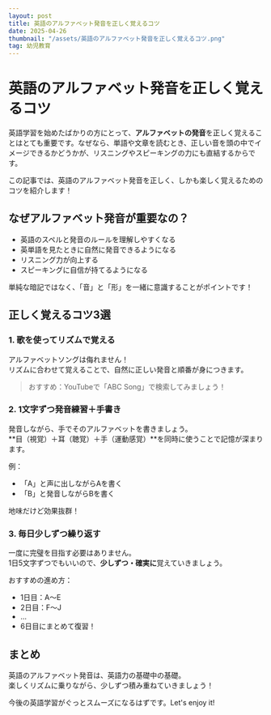 ```yaml
---
layout: post
title: 英語のアルファベット発音を正しく覚えるコツ
date: 2025-04-26
thumbnail: "/assets/英語のアルファベット発音を正しく覚えるコツ.png"
tag: 幼児教育
---
```


# 英語のアルファベット発音を正しく覚えるコツ

英語学習を始めたばかりの方にとって、**アルファベットの発音**を正しく覚えることはとても重要です。なぜなら、単語や文章を読むとき、正しい音を頭の中でイメージできるかどうかが、リスニングやスピーキングの力にも直結するからです。

この記事では、英語のアルファベット発音を正しく、しかも楽しく覚えるためのコツを紹介します！

## なぜアルファベット発音が重要なの？

- 英語のスペルと発音のルールを理解しやすくなる
- 英単語を見たときに自然に発音できるようになる
- リスニング力が向上する
- スピーキングに自信が持てるようになる

単純な暗記ではなく、「音」と「形」を一緒に意識することがポイントです！

## 正しく覚えるコツ3選

### 1. 歌を使ってリズムで覚える

アルファベットソングは侮れません！  
リズムに合わせて覚えることで、自然に正しい発音と順番が身につきます。

> おすすめ：YouTubeで「ABC Song」で検索してみましょう！

### 2. 1文字ずつ発音練習＋手書き

発音しながら、手でそのアルファベットを書きましょう。  
**目（視覚）＋耳（聴覚）＋手（運動感覚）**を同時に使うことで記憶が深まります。

例：  
- 「A」と声に出しながらAを書く
- 「B」と発音しながらBを書く

地味だけど効果抜群！

### 3. 毎日少しずつ繰り返す

一度に完璧を目指す必要はありません。  
1日5文字ずつでもいいので、**少しずつ・確実に**覚えていきましょう。

おすすめの進め方：
- 1日目：A～E
- 2日目：F～J
- …
- 6日目にまとめて復習！

## まとめ

英語のアルファベット発音は、英語力の基礎中の基礎。  
楽しくリズムに乗りながら、少しずつ積み重ねていきましょう！

今後の英語学習がぐっとスムーズになるはずです。Let's enjoy it!

